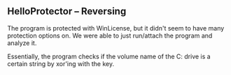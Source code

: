 ## HelloProtector – Reversing

The program is protected with WinLicense, but it didn't seem to have many protection options on.
We were able to just run/attach the program and analyze it.

Essentially, the program checks if the volume name of the C: drive is a certain string by xor'ing with the key.
